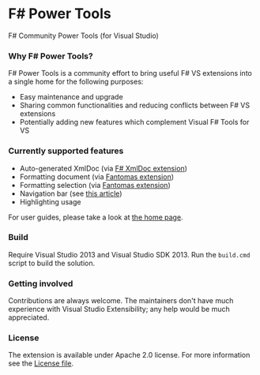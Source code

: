 F# Power Tools
============

F# Community Power Tools (for Visual Studio)

### Why F# Power Tools?
F# Power Tools is a community effort to bring useful F# VS extensions into a single home for the following purposes:
 - Easy maintenance and upgrade
 - Sharing common functionalities and reducing conflicts between F# VS extensions
 - Potentially adding new features which complement Visual F# Tools for VS

### Currently supported features
 - Auto-generated XmlDoc (via [F# XmlDoc extension](http://lorgonblog.wordpress.com/2010/12/04/source-code-for-f-xmldoc-extension/))
 - Formatting document (via [Fantomas extension](https://github.com/dungpa/fantomas))
 - Formatting selection (via [Fantomas extension](https://github.com/dungpa/fantomas))
 - Navigation bar (see [this article](http://tomasp.net/blog/regions-navigation.aspx/))
 - Highlighting usage

For user guides, please take a look at [the home page](http://fsprojects.github.io/FSharpVSPowerTools/).

### Build
Require Visual Studio 2013 and Visual Studio SDK 2013. 
Run the `build.cmd` script to build the solution.

### Getting involved
Contributions are always welcome.
The maintainers don't have much experience with Visual Studio Extensibility; any help would be much appreciated.

### License
The extension is available under Apache 2.0 license. For more information see the [License file](License.txt).
